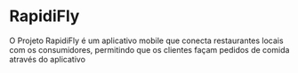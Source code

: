 # RapidiFly
O Projeto RapidiFly é um aplicativo mobile que conecta restaurantes locais com os consumidores, permitindo que os clientes façam pedidos de comida através do aplicativo
